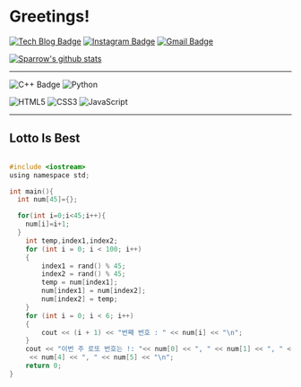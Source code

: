 # Greetings!

  [![Tech Blog Badge](http://img.shields.io/badge/-Tech%20blog-black?style=flat-square&logo=github&link=https://Jack-93.github.io/)](https://Jack-93.github.io/)
  [![Instagram Badge](https://img.shields.io/badge/Insta-ff8000?style=flat-square&logo=Instagram&link=https://www.instagram.com/zig_jack93)](https://www.instagram.com/zig_sparrow/)
  [![Gmail Badge](https://img.shields.io/badge/Gmail-d14836?style=flat-square&logo=Gmail&logoColor=white&link=mailto:worl5@korea.ac.kr)](mailto:worl5@korea.ac.kr)
  
  [![Sparrow's github stats](https://github-readme-stats.vercel.app/api?username=Jack-93)](https://github.com/Jack-93/github-readme-stats)
  
  ---------------------
  
  ![C++ Badge](https://img.shields.io/badge/C++-blue.svg?&style=for-the-badge&logo=c%2B%2B&logoColor=white)
  ![Python](https://img.shields.io/badge/Python-3776AB.svg?&style=for-the-badge&logo=Python&logoColor=white)
  
  ![HTML5](https://img.shields.io/badge/HTML5-E34F26.svg?&style=for-the-badge&logo=HTML5&logoColor=white)
  ![CSS3](https://img.shields.io/badge/CSS3-157286.svg?&style=for-the-badge&logo=CSS3&logoColor=white)
  ![JavaScript](https://img.shields.io/badge/JavaScript-F7DF1E.svg?&style=for-the-badge&logo=JavaScript&logoColor=white)
  
  ---------------------
  
  
  

  ## Lotto Is Best
```c

#include <iostream>
using namespace std;

int main(){
  int num[45]={};

  for(int i=0;i<45;i++){
    num[i]=i+1;
  }
    int temp,index1,index2;
    for (int i = 0; i < 100; i++)
    {
        index1 = rand() % 45;
        index2 = rand() % 45;
        temp = num[index1];
        num[index1] = num[index2];
        num[index2] = temp;
    }
    for (int i = 0; i < 6; i++)
    {
        cout << (i + 1) << "번째 번호 : " << num[i] << "\n";
    }
    cout << "이번 주 로또 번호는 !: "<< num[0] << ", " << num[1] << ", " << num[2] << ", " << num[3] << ", "
     << num[4] << ", " << num[5] << "\n";
    return 0;
}
```

